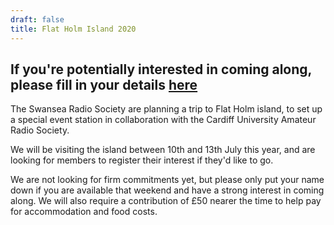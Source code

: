 ```yaml
---
draft: false
title: Flat Holm Island 2020
---
```


## If you're potentially interested in coming along, please fill in your details [here](https://forms.gle/oR9PSfk3XWqsfxbY6)

The Swansea Radio Society are planning a trip to Flat Holm island, to set up a special event station in collaboration with the Cardiff University Amateur Radio Society.

We will be visiting the island between 10th and 13th July this year, and are looking for members to register their interest if they'd like to go.


We are not looking for firm commitments yet, but please only put your name down if you are available that weekend and have a strong interest in coming along. We will also require a contribution of £50 nearer the time to help pay for accommodation and food costs.
